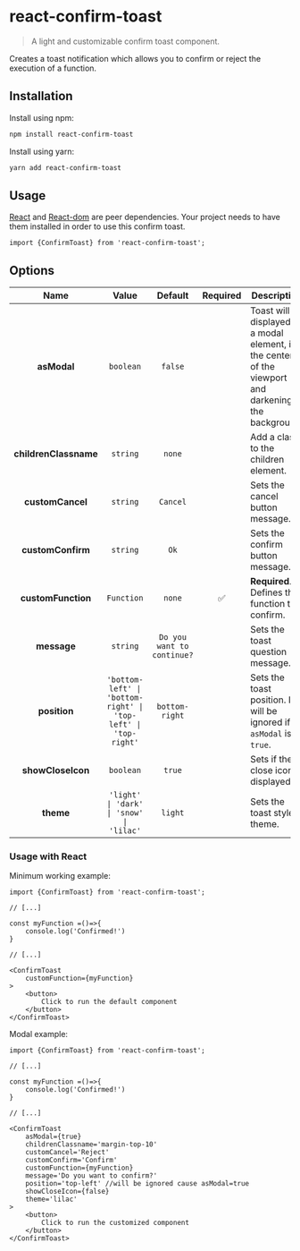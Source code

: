 # react-confirm-toast

> A light and customizable confirm toast component. 

Creates a toast notification which allows you to confirm or reject the execution of a function. 

## Installation

Install using npm:
```sh
npm install react-confirm-toast
```

Install using yarn:
```sh
yarn add react-confirm-toast
```

## Usage

[React](https://sass-lang.com/) and [React-dom](https://sass-lang.com/) are peer dependencies. Your project needs to have them installed in order to use this confirm toast.

```tsx
import {ConfirmToast} from 'react-confirm-toast';
```

## Options


| Name         | Value  | Default    | Required | Description |
| :---: | :---: | :---: | :---: | --- |
| **asModal** | `boolean` | `false` |  | Toast will be displayed as a modal element, in the center of the viewport and darkening the background. |
| **childrenClassname** | `string` | `none`|   | Add a class to the children element. |
| **customCancel** | `string` | `Cancel`|   | Sets the cancel button message. |
| **customConfirm** | `string` | `Ok` |   | Sets the confirm button message. |
| **customFunction** | `Function` | `none` |  ✅ | **Required**. Defines the function to confirm. |
| **message** | `string` | `Do you want to continue?`|   | Sets the toast question message. |
| **position** | `'bottom-left' \| 'bottom-right' \| 'top-left' \| 'top-right'` | `bottom-right`|   | Sets the toast position. It will be ignored if `asModal` is `true`. |
| **showCloseIcon** | `boolean` | `true` |  | Sets if the close icon is displayed. |
| **theme** | `'light' \| 'dark' \| 'snow' \| 'lilac'` | `light`|   | Sets the toast style theme. |



### Usage with React

Minimum working example:

```tsx
import {ConfirmToast} from 'react-confirm-toast';

// [...]

const myFunction =()=>{
    console.log('Confirmed!')
}

// [...]

<ConfirmToast
    customFunction={myFunction}
>
    <button>
        Click to run the default component
    </button>
</ConfirmToast>

```

Modal example:

```tsx
import {ConfirmToast} from 'react-confirm-toast';

// [...]

const myFunction =()=>{
    console.log('Confirmed!')
}

// [...]

<ConfirmToast
    asModal={true}
    childrenClassname='margin-top-10'
    customCancel='Reject'
    customConfirm='Confirm'
    customFunction={myFunction}
    message='Do you want to confirm?'
    position='top-left' //will be ignored cause asModal=true
    showCloseIcon={false}
    theme='lilac'
>
    <button>
        Click to run the customized component
    </button>
</ConfirmToast>

```


